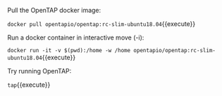 Pull the OpenTAP docker image:

`docker pull opentapio/opentap:rc-slim-ubuntu18.04`{{execute}}


Run a docker container in interactive move (-i):

`docker run -it -v $(pwd):/home -w /home opentapio/opentap:rc-slim-ubuntu18.04`{{execute}}


Try running OpenTAP:

`tap`{{execute}}